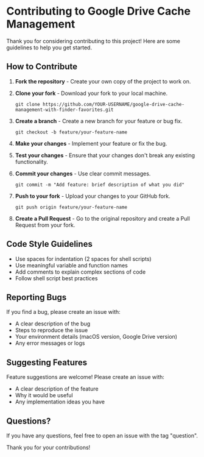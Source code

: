 # Contributing to Google Drive Cache Management

Thank you for considering contributing to this project! Here are some guidelines to help you get started.

## How to Contribute

1. **Fork the repository** - Create your own copy of the project to work on.

2. **Clone your fork** - Download your fork to your local machine.
   ```
   git clone https://github.com/YOUR-USERNAME/google-drive-cache-management-with-finder-favorites.git
   ```

3. **Create a branch** - Create a new branch for your feature or bug fix.
   ```
   git checkout -b feature/your-feature-name
   ```

4. **Make your changes** - Implement your feature or fix the bug.

5. **Test your changes** - Ensure that your changes don't break any existing functionality.

6. **Commit your changes** - Use clear commit messages.
   ```
   git commit -m "Add feature: brief description of what you did"
   ```

7. **Push to your fork** - Upload your changes to your GitHub fork.
   ```
   git push origin feature/your-feature-name
   ```

8. **Create a Pull Request** - Go to the original repository and create a Pull Request from your fork.

## Code Style Guidelines

- Use spaces for indentation (2 spaces for shell scripts)
- Use meaningful variable and function names
- Add comments to explain complex sections of code
- Follow shell script best practices

## Reporting Bugs

If you find a bug, please create an issue with:

- A clear description of the bug
- Steps to reproduce the issue
- Your environment details (macOS version, Google Drive version)
- Any error messages or logs

## Suggesting Features

Feature suggestions are welcome! Please create an issue with:

- A clear description of the feature
- Why it would be useful
- Any implementation ideas you have

## Questions?

If you have any questions, feel free to open an issue with the tag "question".

Thank you for your contributions! 